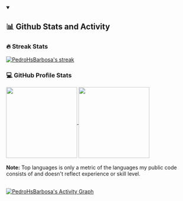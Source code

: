 <details open>
  <summary>
    <h2>📊 Github Stats and Activity</h2>
  </summary>

  <h3>🔥 Streak Stats</h3>

  <!-- GitHub Readme Streak Stats - https://github.com/DenverCoder1/github-readme-streak-stats -->
  <p>
    <a href="https://github.com/pedrohsbarbosa99/github-readme-stats">
      <img title="🔥 Get streak stats for your profile at git.io/streak-stats" alt="PedroHsBarbosa's streak"
        src="https://github-readme-streak-stats-blue.vercel.app?user=pedrohsbarbosa99&theme=dracula&hide_border=true&exclude_days=Sun" />
    </a>
  </p>

  <h3>💻 GitHub Profile Stats</h3>

  <!-- https://github.com/anuraghazra/github-readme-stats -->


<a href="https://github.com/anuraghazra/github-readme-stats">
  <img align="center" src="https://github-readme-stats-omega-eight-47.vercel.app/api?username=pedrohsbarbosa99&theme=dracula&hide_border=true" height="192px" />
</a>
<a href="https://github.com/anuraghazra/convoychat">
  <img align="center"
    src="https://github-readme-stats-omega-eight-47.vercel.app/api/top-langs?username=pedrohsbarbosa99&theme=dracula&hide_border=true&layout=compact&langs_count=8&exclude=github-readme-streak-stats,github-readme-stats" height="192px" />
</a>

  <br />
  <br />
  <b>Note:</b> Top languages is only a metric of the languages my public code consists of and doesn't reflect experience
  or skill level.
  <br />
  <br />

  <!-- https://github.com/ashutosh00710/github-readme-activity-graph -->

  <a href="https://github.com/ashutosh00710/github-readme-activity-graph"><img alt="PedroHsBarbosa's Activity Graph"
      src="https://github-readme-activity-graph.vercel.app/graph/?username=pedrohsbarbosa99&bg_color=1F222E&color=F8D866&line=F85D7F&point=FFFFFF&hide_border=true" /></a>

</details>

